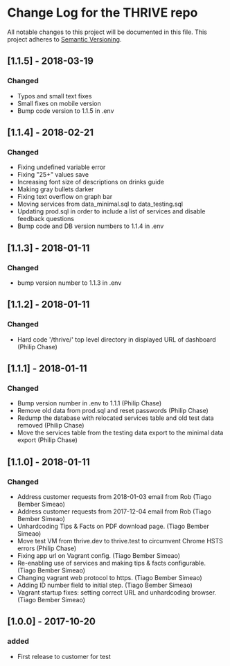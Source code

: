 # Change Log for the THRIVE repo

All notable changes to this project will be documented in this file.
This project adheres to [Semantic Versioning](http://semver.org/).

## [1.1.5] - 2018-03-19
### Changed
- Typos and small text fixes
- Small fixes on mobile version
- Bump code version to 1.1.5 in .env

## [1.1.4] - 2018-02-21
### Changed
- Fixing undefined variable error
- Fixing "25+" values save
- Increasing font size of descriptions on drinks guide
- Making gray bullets darker
- Fixing text overflow on graph bar
- Moving services from data_minimal.sql to data_testing.sql
- Updating prod.sql in order to include a list of services and disable feedback questions
- Bump code and DB version numbers to 1.1.4 in .env


## [1.1.3] - 2018-01-11
### Changed
- bump version number to 1.1.3 in .env


## [1.1.2] - 2018-01-11
### Changed
- Hard code '/thrive/' top level directory in displayed URL of dashboard (Philip Chase)


## [1.1.1] - 2018-01-11
### Changed
- Bump version number in .env to 1.1.1 (Philip Chase)
- Remove old data from prod.sql and reset passwords (Philip Chase)
- Redump the database with relocated services table and old test data removed (Philip Chase)
- Move the services table from the testing data export to the minimal data export (Philip Chase)


## [1.1.0] - 2018-01-11
### Changed
- Address customer requests from 2018-01-03 email from Rob (Tiago Bember Simeao)
- Address customer requests from 2017-12-04 email from Rob (Tiago Bember Simeao)
- Unhardcoding Tips & Facts on PDF download page. (Tiago Bember Simeao)
- Move test VM from thrive.dev to thrive.test to circumvent Chrome HSTS errors (Philip Chase)
- Fixing app url on Vagrant config. (Tiago Bember Simeao)
- Re-enabling use of services and making tips & facts configurable. (Tiago Bember Simeao)
- Changing vagrant web protocol to https. (Tiago Bember Simeao)
- Adding ID number field to initial step. (Tiago Bember Simeao)
- Vagrant startup fixes: setting correct URL and unhardcoding browser. (Tiago Bember Simeao)


## [1.0.0] - 2017-10-20
### added
- First release to customer for test
